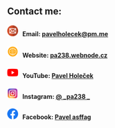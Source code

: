 ## Contact me:

#### <a href="mailto:pavelholecek@pm.me"><img alt="Email" src="https://github.com/pa238/pa238/blob/main/Images/email.png" width="25px"></a> &nbsp;  Email: pavelholecek@pm.me

#### <a href="https://pa238.webnode.cz/"><img alt="Website" src="https://github.com/pa238/pa238/blob/main/Images/website.png" width="25px"></a> &nbsp; Website: [pa238.webnode.cz](https://pa238.webnode.cz/)

#### <a href="https://www.youtube.com/channel/UCAI3RvEGtcRwrdpwiIHSIyQ"><img alt="YouTube" src="https://github.com/pa238/pa238/blob/main/Images/youtube.png" width="25px"></a> &nbsp; YouTube: [Pavel Holeček](https://www.youtube.com/channel/UCAI3RvEGtcRwrdpwiIHSIyQ)

#### <a href="https://www.instagram.com/_pa238_/"><img alt="Instagram" src="https://github.com/pa238/pa238/blob/main/Images/instagram.png" width="25px"></a> &nbsp; Instagram: [@ _pa238 _](https://www.instagram.com/_pa238_/)

#### <a href="https://www.facebook.com/asfas.asffag.5/"><img alt="Facebook" src="https://github.com/pa238/pa238/blob/main/Images/facebook.png" width="25px"></a> &nbsp; Facebook: [Pavel asffag](https://www.facebook.com/asfas.asffag.5/)
